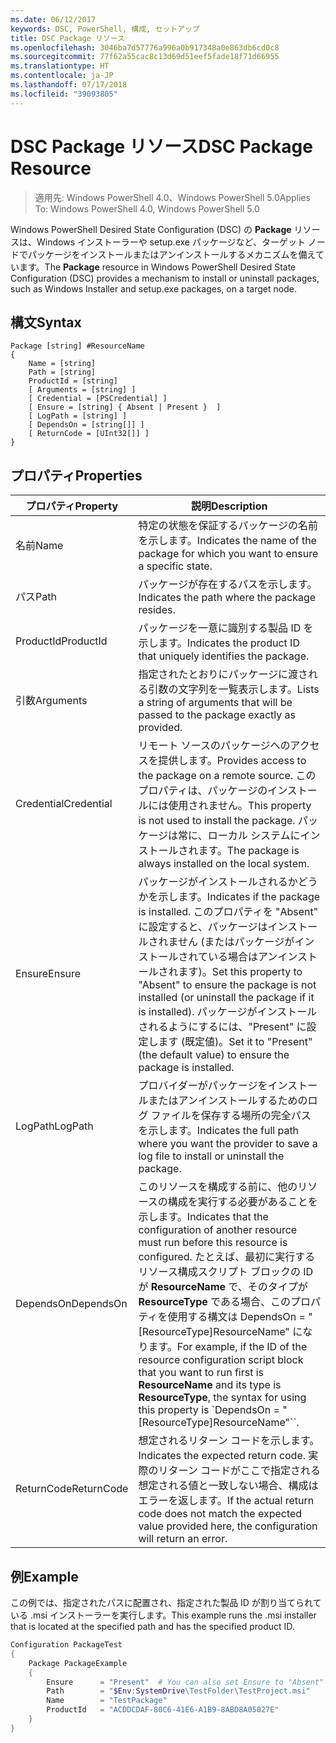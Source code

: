 ```yaml
---
ms.date: 06/12/2017
keywords: DSC, PowerShell, 構成, セットアップ
title: DSC Package リソース
ms.openlocfilehash: 3046ba7d57776a996a0b917348a0e863db6cd0c8
ms.sourcegitcommit: 77f62a55cac8c13d69d51eef5fade18f71d66955
ms.translationtype: HT
ms.contentlocale: ja-JP
ms.lasthandoff: 07/17/2018
ms.locfileid: "39093805"
---
```

# <a name="dsc-package-resource"></a><span data-ttu-id="f31a6-103">DSC Package リソース</span><span class="sxs-lookup"><span data-stu-id="f31a6-103">DSC Package Resource</span></span>

> <span data-ttu-id="f31a6-104">適用先: Windows PowerShell 4.0、Windows PowerShell 5.0</span><span class="sxs-lookup"><span data-stu-id="f31a6-104">Applies To: Windows PowerShell 4.0, Windows PowerShell 5.0</span></span>

<span data-ttu-id="f31a6-105">Windows PowerShell Desired State Configuration (DSC) の **Package** リソースは、Windows インストーラーや setup.exe パッケージなど、ターゲット ノードでパッケージをインストールまたはアンインストールするメカニズムを備えています。</span><span class="sxs-lookup"><span data-stu-id="f31a6-105">The **Package** resource in Windows PowerShell Desired State Configuration (DSC) provides a mechanism to install or uninstall packages, such as Windows Installer and setup.exe packages, on a target node.</span></span>

## <a name="syntax"></a><span data-ttu-id="f31a6-106">構文</span><span class="sxs-lookup"><span data-stu-id="f31a6-106">Syntax</span></span>

```
Package [string] #ResourceName
{
    Name = [string]
    Path = [string]
    ProductId = [string]
    [ Arguments = [string] ]
    [ Credential = [PSCredential] ]
    [ Ensure = [string] { Absent | Present }  ]
    [ LogPath = [string] ]
    [ DependsOn = [string[]] ]
    [ ReturnCode = [UInt32[]] ]
}
```

## <a name="properties"></a><span data-ttu-id="f31a6-107">プロパティ</span><span class="sxs-lookup"><span data-stu-id="f31a6-107">Properties</span></span>

|  <span data-ttu-id="f31a6-108">プロパティ</span><span class="sxs-lookup"><span data-stu-id="f31a6-108">Property</span></span>  |  <span data-ttu-id="f31a6-109">説明</span><span class="sxs-lookup"><span data-stu-id="f31a6-109">Description</span></span>   |
|---|---|
| <span data-ttu-id="f31a6-110">名前</span><span class="sxs-lookup"><span data-stu-id="f31a6-110">Name</span></span>| <span data-ttu-id="f31a6-111">特定の状態を保証するパッケージの名前を示します。</span><span class="sxs-lookup"><span data-stu-id="f31a6-111">Indicates the name of the package for which you want to ensure a specific state.</span></span>|
| <span data-ttu-id="f31a6-112">パス</span><span class="sxs-lookup"><span data-stu-id="f31a6-112">Path</span></span>| <span data-ttu-id="f31a6-113">パッケージが存在するパスを示します。</span><span class="sxs-lookup"><span data-stu-id="f31a6-113">Indicates the path where the package resides.</span></span>|
| <span data-ttu-id="f31a6-114">ProductId</span><span class="sxs-lookup"><span data-stu-id="f31a6-114">ProductId</span></span>| <span data-ttu-id="f31a6-115">パッケージを一意に識別する製品 ID を示します。</span><span class="sxs-lookup"><span data-stu-id="f31a6-115">Indicates the product ID that uniquely identifies the package.</span></span>|
| <span data-ttu-id="f31a6-116">引数</span><span class="sxs-lookup"><span data-stu-id="f31a6-116">Arguments</span></span>| <span data-ttu-id="f31a6-117">指定されたとおりにパッケージに渡される引数の文字列を一覧表示します。</span><span class="sxs-lookup"><span data-stu-id="f31a6-117">Lists a string of arguments that will be passed to the package exactly as provided.</span></span>|
| <span data-ttu-id="f31a6-118">Credential</span><span class="sxs-lookup"><span data-stu-id="f31a6-118">Credential</span></span>| <span data-ttu-id="f31a6-119">リモート ソースのパッケージへのアクセスを提供します。</span><span class="sxs-lookup"><span data-stu-id="f31a6-119">Provides access to the package on a remote source.</span></span> <span data-ttu-id="f31a6-120">このプロパティは、パッケージのインストールには使用されません。</span><span class="sxs-lookup"><span data-stu-id="f31a6-120">This property is not used to install the package.</span></span> <span data-ttu-id="f31a6-121">パッケージは常に、ローカル システムにインストールされます。</span><span class="sxs-lookup"><span data-stu-id="f31a6-121">The package is always installed on the local system.</span></span>|
| <span data-ttu-id="f31a6-122">Ensure</span><span class="sxs-lookup"><span data-stu-id="f31a6-122">Ensure</span></span>| <span data-ttu-id="f31a6-123">パッケージがインストールされるかどうかを示します。</span><span class="sxs-lookup"><span data-stu-id="f31a6-123">Indicates if the package is installed.</span></span> <span data-ttu-id="f31a6-124">このプロパティを "Absent" に設定すると、パッケージはインストールされません (またはパッケージがインストールされている場合はアンインストールされます)。</span><span class="sxs-lookup"><span data-stu-id="f31a6-124">Set this property to "Absent" to ensure the package is not installed (or uninstall the package if it is installed).</span></span> <span data-ttu-id="f31a6-125">パッケージがインストールされるようにするには、"Present" に設定します (既定値)。</span><span class="sxs-lookup"><span data-stu-id="f31a6-125">Set it to "Present" (the default value) to ensure the package is installed.</span></span>|
| <span data-ttu-id="f31a6-126">LogPath</span><span class="sxs-lookup"><span data-stu-id="f31a6-126">LogPath</span></span>| <span data-ttu-id="f31a6-127">プロバイダーがパッケージをインストールまたはアンインストールするためのログ ファイルを保存する場所の完全パスを示します。</span><span class="sxs-lookup"><span data-stu-id="f31a6-127">Indicates the full path where you want the provider to save a log file to install or uninstall the package.</span></span>|
| <span data-ttu-id="f31a6-128">DependsOn</span><span class="sxs-lookup"><span data-stu-id="f31a6-128">DependsOn</span></span> | <span data-ttu-id="f31a6-129">このリソースを構成する前に、他のリソースの構成を実行する必要があることを示します。</span><span class="sxs-lookup"><span data-stu-id="f31a6-129">Indicates that the configuration of another resource must run before this resource is configured.</span></span> <span data-ttu-id="f31a6-130">たとえば、最初に実行するリソース構成スクリプト ブロックの ID が **ResourceName** で、そのタイプが **ResourceType** である場合、このプロパティを使用する構文は DependsOn = "[ResourceType]ResourceName" になります。</span><span class="sxs-lookup"><span data-stu-id="f31a6-130">For example, if the ID of the resource configuration script block that you want to run first is **ResourceName** and its type is **ResourceType**, the syntax for using this property is \`DependsOn = "[ResourceType]ResourceName"\`\`.</span></span>|
| <span data-ttu-id="f31a6-131">ReturnCode</span><span class="sxs-lookup"><span data-stu-id="f31a6-131">ReturnCode</span></span>| <span data-ttu-id="f31a6-132">想定されるリターン コードを示します。</span><span class="sxs-lookup"><span data-stu-id="f31a6-132">Indicates the expected return code.</span></span> <span data-ttu-id="f31a6-133">実際のリターン コードがここで指定される想定される値と一致しない場合、構成はエラーを返します。</span><span class="sxs-lookup"><span data-stu-id="f31a6-133">If the actual return code does not match the expected value provided here, the configuration will return an error.</span></span>|

## <a name="example"></a><span data-ttu-id="f31a6-134">例</span><span class="sxs-lookup"><span data-stu-id="f31a6-134">Example</span></span>

<span data-ttu-id="f31a6-135">この例では、指定されたパスに配置され、指定された製品 ID が割り当てられている .msi インストーラーを実行します。</span><span class="sxs-lookup"><span data-stu-id="f31a6-135">This example runs the .msi installer that is located at the specified path and has the specified product ID.</span></span>

```powershell
Configuration PackageTest
{
    Package PackageExample
    {
        Ensure      = "Present"  # You can also set Ensure to "Absent"
        Path        = "$Env:SystemDrive\TestFolder\TestProject.msi"
        Name        = "TestPackage"
        ProductId   = "ACDDCDAF-80C6-41E6-A1B9-8ABD8A05027E"
    }
}
```